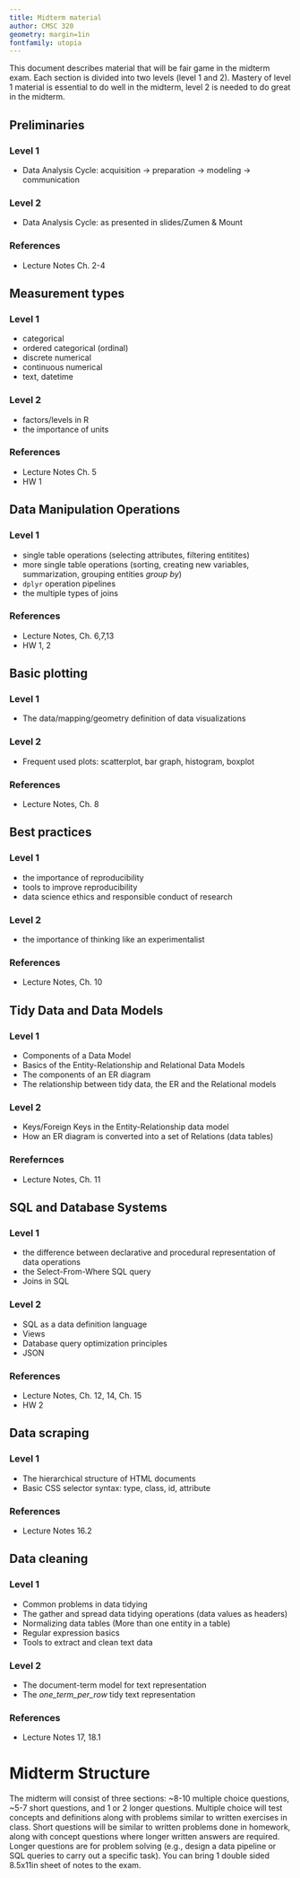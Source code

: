 ```yaml
---
title: Midterm material
author: CMSC 320
geometry: margin=1in
fontfamily: utopia
---
```


This document describes material that will be fair game in the midterm exam. Each section is divided into two levels (level 1 and 2). Mastery of level 1 material is essential to do well in the midterm, level 2 is needed to do great in the midterm.

## Preliminaries

### Level 1

- Data Analysis Cycle: acquisition -> preparation -> modeling -> communication

### Level 2

- Data Analysis Cycle: as presented in slides/Zumen & Mount

### References

- Lecture Notes Ch. 2-4

## Measurement types

### Level 1

- categorical
- ordered categorical (ordinal) 
- discrete numerical
- continuous numerical
- text, datetime

### Level 2

- factors/levels in R
- the importance of units

### References

- Lecture Notes Ch. 5
- HW 1

## Data Manipulation Operations

### Level 1

- single table operations (selecting attributes, filtering entitites)
- more single table operations (sorting, creating new variables, summarization, grouping entities _group by_)
- `dplyr` operation pipelines
- the multiple types of joins 

### References

- Lecture Notes, Ch. 6,7,13
- HW 1, 2

## Basic plotting

### Level 1

- The data/mapping/geometry definition of data visualizations

### Level 2

- Frequent used plots: scatterplot, bar graph, histogram, boxplot

### References

- Lecture Notes, Ch. 8

## Best practices

### Level 1

- the importance of reproducibility
- tools to improve reproducibility
- data science ethics and responsible conduct of research

### Level 2

- the importance of thinking like an experimentalist

### References

- Lecture Notes, Ch. 10

## Tidy Data and Data Models

### Level 1

- Components of a Data Model
- Basics of the Entity-Relationship and Relational Data Models
- The components of an ER diagram
- The relationship between tidy data, the ER and the Relational models

### Level 2

- Keys/Foreign Keys in the Entity-Relationship data model
- How an ER diagram is converted into a set of Relations (data tables)

### Rerefernces

- Lecture Notes, Ch. 11

## SQL and Database Systems

### Level 1

- the difference between declarative and procedural representation of data operations
- the Select-From-Where SQL query
- Joins in SQL

### Level 2

- SQL as a data definition language
- Views
- Database query optimization principles
- JSON

### References

- Lecture Notes, Ch. 12, 14, Ch. 15
- HW 2

## Data scraping

### Level 1

- The hierarchical structure of HTML documents
- Basic CSS selector syntax: type, class, id, attribute

### References

- Lecture Notes 16.2

## Data cleaning

### Level 1

- Common problems in data tidying
- The gather and spread data tidying operations (data values as headers)
- Normalizing data tables (More than one entity in a table)
- Regular expression basics
- Tools to extract and clean text data

### Level 2

- The document-term model for text representation
- The _one_term_per_row_ tidy text representation

### References

- Lecture Notes 17, 18.1

# Midterm Structure

The midterm will consist of three sections: ~8-10 multiple choice questions, ~5-7 short questions, and 1 or 2 longer questions. 
Multiple choice will test concepts and definitions along with problems similar to written exercises in class. Short questions will
be similar to written problems done in homework, along with concept questions where longer written answers are required.
Longer questions are for problem solving (e.g., design a data pipeline or SQL queries to carry out a specific task).
You can bring 1 double sided 8.5x11in sheet of notes to the exam.
